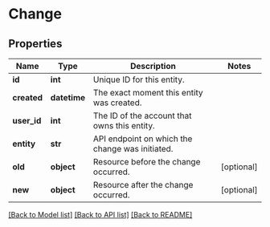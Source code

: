 # Change

## Properties
Name | Type | Description | Notes
------------ | ------------- | ------------- | -------------
**id** | **int** | Unique ID for this entity. | 
**created** | **datetime** | The exact moment this entity was created. | 
**user_id** | **int** | The ID of the account that owns this entity. | 
**entity** | **str** | API endpoint on which the change was initiated. | 
**old** | **object** | Resource before the change occurred. | [optional] 
**new** | **object** | Resource after the change occurred. | [optional] 

[[Back to Model list]](../README.md#documentation-for-models) [[Back to API list]](../README.md#documentation-for-api-endpoints) [[Back to README]](../README.md)



